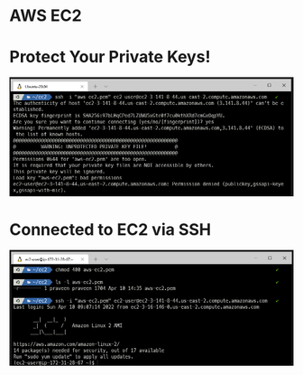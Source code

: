 # AWS EC2

# Protect Your Private Keys!

![Unprotected](unprotected.png)

# Connected to EC2 via SSH

![Connected](connected.png)
